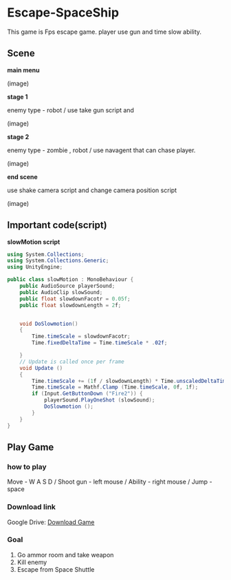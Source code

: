 # Escape-SpaceShip
This game is Fps escape game. player use gun and time slow ability.

## Scene
__main menu__

(image)

__stage 1__

enemy type - robot / use take gun script and 

(image)

__stage 2__

enemy type - zombie , robot / use navagent that can chase player.

(image)

__end scene__

use shake camera script and change camera position script

(image)

## Important code(script)
__slowMotion script__
```c#
using System.Collections;
using System.Collections.Generic;
using UnityEngine;

public class slowMotion : MonoBehaviour {
	public AudioSource playerSound;
	public AudioClip slowSound;
	public float slowdownFacotr = 0.05f;
	public float slowdownLength = 2f;


	void DoSlowmotion()
	{
		Time.timeScale = slowdownFacotr;
		Time.fixedDeltaTime = Time.timeScale * .02f;

	}
	// Update is called once per frame
	void Update () 
	{
		Time.timeScale += (1f / slowdownLength) * Time.unscaledDeltaTime;
		Time.timeScale = Mathf.Clamp (Time.timeScale, 0f, 1f);
		if (Input.GetButtonDown ("Fire2")) {
			playerSound.PlayOneShot (slowSound);
			DoSlowmotion ();
		}
	}
}

```
## Play Game

### how to play
Move - W A S D /
Shoot gun - left mouse /
Ability - right mouse /
Jump - space

### Download link
Google Drive: [Download Game](https://drive.google.com/open?id=1poyoV48MA4aQPrW9cr7MWStEPFnwfU8q)

### Goal
1. Go ammor room and take weapon
2. Kill enemy
3. Escape from Space Shuttle

